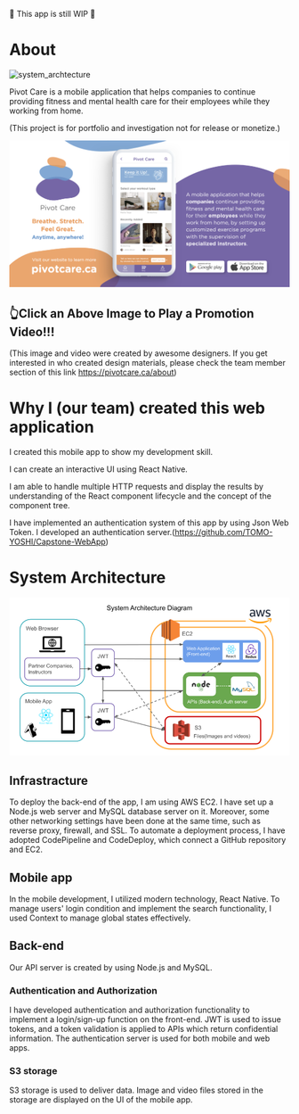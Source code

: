 🚧️ This app is still WIP 🚧️
# About
![system_archtecture](assets/pivotcare_mobile_demo1.gif)


Pivot Care is a mobile application that helps companies to continue providing fitness and mental health care for their employees while they working from home.

(This project is for portfolio and investigation not for release or monetize.)

[![Watch the video](assets/socialAd-V7.png)](./front-end/public/media/videos/Script2-Final-v1.mp4)
## 👆Click an Above Image to Play a Promotion Video!!!
(This image and video were created by awesome designers. If you get interested in who created design materials, please check the team member section of this link https://pivotcare.ca/about)

# Why I (our team) created this web application
I created this mobile app to show my development skill.

I can create an interactive UI using React Native.

I am able to handle multiple HTTP requests and display the results by understanding of the React component lifecycle and the concept of the component tree.

I have implemented an authentication system of this app by using Json Web Token. I developed an authentication server.(https://github.com/TOMO-YOSHI/Capstone-WebApp)

# System Architecture
![system_archtecture](assets/System_Architecture_diagram-4.png)

## Infrastracture
To deploy the back-end of the app, I am using AWS EC2. I have set up a Node.js web server and MySQL database server on it. Moreover, some other networking settings have been done at the same time, such as reverse proxy, firewall, and SSL.
To automate a deployment process, I have adopted CodePipeline and CodeDeploy, which connect a GitHub repository and EC2.

## Mobile app
In the mobile development, I utilized modern technology, React Native. To manage users' login condition and implement the search functionality, I used Context to manage global states effectively.

## Back-end
Our API server is created by using Node.js and MySQL.

### Authentication and Authorization
I have developed authentication and authorization functionality to implement a login/sign-up function on the front-end. JWT is used to issue tokens, and a token validation is applied to APIs which return confidential information. The authentication server is used for both mobile and web apps.

### S3 storage
S3 storage is used to deliver data. Image and video files stored in the storage are displayed on the UI of the mobile app.